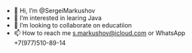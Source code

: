 - 👋 Hi, I’m @SergeiMarkushov
- 👀 I’m interested in learing Java
- 💞️ I’m looking to collaborate on educatiion
- 📫 How to reach me s.markushov@icloud.com or WhatsApp +7(977)510-89-14

<!---
SergeiMarkushov/SergeiMarkushov is a ✨ special ✨ repository because its `README.md` (this file) appears on your GitHub profile.
You can click the Preview link to take a look at your changes.
--->
